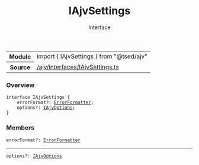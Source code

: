 
<header class="symbol-info-header"><h1 id="iajvsettings">IAjvSettings</h1><label class="symbol-info-type-label interface">Interface</label></header>
<!-- summary -->
<section class="symbol-info"><table class="is-full-width"><tbody><tr><th>Module</th><td><div class="lang-typescript"><span class="token keyword">import</span> { IAjvSettings }&nbsp;<span class="token keyword">from</span>&nbsp;<span class="token string">"@tsed/ajv"</span></div></td></tr><tr><th>Source</th><td><a href="https://github.com/Romakita/ts-express-decorators/blob/v4.0.1/src//ajv/interfaces/IAjvSettings.ts#L0-L0">/ajv/interfaces/IAjvSettings.ts</a></td></tr></tbody></table></section>
<!-- overview -->


### Overview


<pre><code class="typescript-lang "><span class="token keyword">interface</span> IAjvSettings <span class="token punctuation">{</span>
    errorFormat?<span class="token punctuation">:</span> <a href="#api/ajv/errorformatter"><span class="token">ErrorFormatter</span></a><span class="token punctuation">;</span>
    options?<span class="token punctuation">:</span> <a href="#api/ajv/iajvoptions"><span class="token">IAjvOptions</span></a><span class="token punctuation">;</span>
<span class="token punctuation">}</span></code></pre>


<!-- Parameters -->

<!-- Description -->

<!-- Members -->







### Members



<div class="method-overview">
<pre><code class="typescript-lang ">errorFormat?<span class="token punctuation">:</span> <a href="#api/ajv/errorformatter"><span class="token">ErrorFormatter</span></a></code></pre>
</div>




<hr/>



<div class="method-overview">
<pre><code class="typescript-lang ">options?<span class="token punctuation">:</span> <a href="#api/ajv/iajvoptions"><span class="token">IAjvOptions</span></a></code></pre>
</div>








